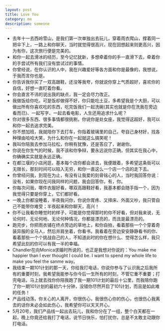 ```yaml
---
layout: post
title: Love You
category: me
description: someone
---
```

* 去年十一去西岭雪山，是我们第一次单独出去玩儿，穿着雨衣爬山，撑着同一把伞下上，一路上和你聊天，当时就觉得很高兴，现在回想起来则更高兴，因为有你，这次旅行便是完美的。
* 和你一起去滑冰的经历，至今记忆犹新，多想牵着你的手一直滑下去，牵着你的手尝试所有我们没有尝试过的事情。
* 你曾经说，在你认识的人中，我在兴趣爱好等各方面和你是最像的，我想说，于我而言你也是。
* 你告诉我你买了一双高跟鞋，还没等我夸，你就说你穿上气质超好，喜欢你的自信，好想一直盯着你看。
* 你会直言不讳的说出我的缺点，我一定会尽力改正。
* 我做饭给你吃，可是饭却做得不好，你只能吃土豆，多希望我是个大厨，可以做出所有你喜欢吃的东西，吃完饭我们一起洗碗(其实也就是你在洗我在旁边看而已)、一起写字、一起去看电影，人生还用追求什么呢？
* 你对很多东西、很多事情都很挑剔，你说你是处女座，我觉得这超好，我可以和你一起去追求完美。
* 你不想加班，我就陪你下去打车，你指着玻璃里的自己，夸自己身材好，找各种理由哈哈大笑，为什么和你在一起就这么搞笑呢！
* 我叫你陪我去参加马拉松，你稍有犹豫，还是答应了，谢谢你。
* 你说在你生气的时候，我不该和你争辩，要永远说你正确，但其实在我心中，你确确实实就是永远正确。
* 在都江堰的小店闲逛，基本每个店你都会进去，我便跟着，多希望这条街可以无限长，那刻时间可以陷入无穷，和你一直这么一个店一个店的走下去。
* 你曾经问我，到现在为止，有没有让我爱的刻骨铭心的人，当时我回答你说：没有，如果你现在问我同样的问题，我会回答你，有，你。
* 你每次问我，哪件衣服好看，哪双高跟鞋好看，我基本都会随手指一个，因为我觉得只要是你穿上，它们都好看。
* 一晚上你都没睡着，半夜我问你，你说你胃疼、又择床、外面又吵，我只管自己不能带你难受；半夜起来和你聊天，高兴！
* 你不让我看你睡觉时的样子，可能是你觉得那时的你不好看，但对我来说，无论何时、无论何地、无论何种情况，你都是漂亮的，而且是最漂亮的。
* 跑完步，你把雨衣铺在终点旁边的草地上，和你自拍，看着那些一个个穿着奇装异服的全马人，然后并肩坐着，你看书，我看着在旁边安安静静看书的你、看着那些一个个挑战自己的人，不知道此时的你在想什么、觉得怎么样，我只希望此刻的你可以有我一半的幸福。
* Chandler在向Monica求婚时所说的，也正是我想对你说的：You make me happier than I ever thought I could be. I want to spend my whole life to make you feel the sanme way。
* 我结束一期101计划的那一天，你给我打电话，你说你参与了认识我之后我所有的重要时刻，我希望我能参与你今后一生所有的时刻，不管它重不重要；打完电话，马上就去找你你陪我跑了我一期101计划的最后十公里，而我陪你跑了你一期101计划的最初六十分钟，没错你尽然开启了101计划，而且是如此难的任务！
* 产品线动荡，你关心的人离开，你很伤心，我很伤心你的伤心，也很伤心我离去的话你未必会如此伤心，我希望你可以天天开心。
* 5月20号，我们产品线一起出去玩儿，我和你分在了一组，整个白天都在一起，晚上你竟还给我打了电话，说节日快乐，怕打扰你，总是不太敢主动跟你打电话。
